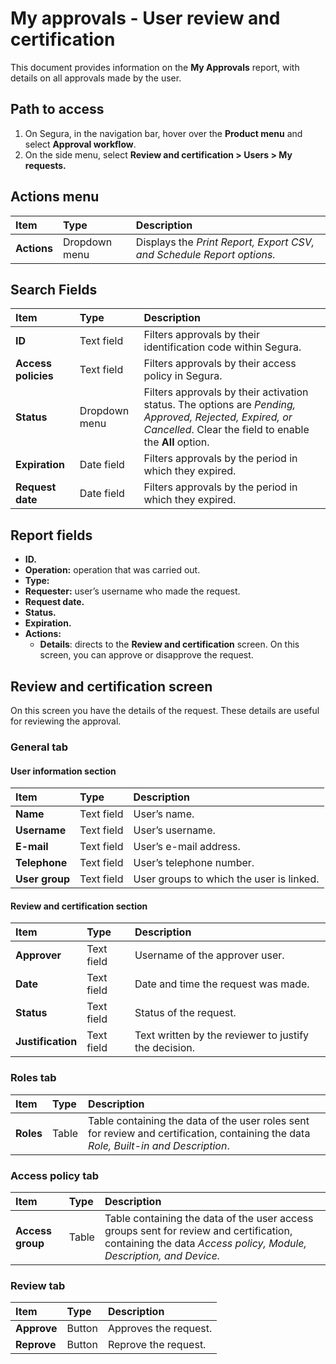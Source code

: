 # My approvals - User review and certification

This document provides information on the **My Approvals** report, with details on all approvals made by the user.

## Path to access

1. On Segura, in the navigation bar, hover over the **Product menu** and select **Approval workflow**.  
2. On the side menu, select **Review and certification \> Users \> My requests.**

## Actions menu

| Item | Type | Description |
| :---- | :---- | :---- |
| **Actions** | Dropdown menu | Displays the *Print Report, Export CSV, and Schedule Report options.* |

## Search Fields

| Item | Type | Description |
| :---- | :---- | :---- |
| **ID** | Text field | Filters approvals by their identification code within Segura. |
| **Access policies** | Text field | Filters approvals by their access policy in Segura. |
| **Status** | Dropdown menu | Filters approvals by their activation status. The options are *Pending, Approved, Rejected, Expired, or Cancelled*. Clear the field to enable the **All** option. |
| **Expiration** | Date field | Filters approvals by the period in which they expired. |
| **Request date** | Date field | Filters approvals by the period in which they expired. |

## Report fields

* **ID.**  
* **Operation:** operation that was carried out.  
* **Type:**  
* **Requester:** user’s username who made the request.  
* **Request date.**  
* **Status.**  
* **Expiration.**  
* **Actions:**  
  * **Details**: directs to the **Review and certification** screen. On this screen, you can approve or disapprove the request.

## Review and certification screen

On this screen you have the details of the request. These details are useful for reviewing the approval.

### General tab

#### User information section

| Item | Type | Description |
| :---- | :---- | :---- |
| **Name** | Text field | User’s name. |
| **Username** | Text field | User’s username. |
| **E-mail** | Text field | User’s e-mail address. |
| **Telephone** | Text field | User’s telephone number. |
| **User group** | Text field | User groups to which the user is linked. |

#### Review and certification section

| Item | Type | Description |
| :---- | :---- | :---- |
| **Approver** | Text field | Username of the approver user. |
| **Date** | Text field | Date and time the request was made. |
| **Status** | Text field | Status of the request. |
| **Justification** | Text field | Text written by the reviewer to justify the decision. |

### Roles tab

| Item | Type | Description |
| :---- | :---- | :---- |
| **Roles** | Table | Table containing the data of the user roles sent for review and certification, containing the data *Role, Built-in and Description*. |

### Access policy tab

| Item | Type | Description |
| :---- | :---- | :---- |
| **Access group** | Table | Table containing the data of the user access groups sent for review and certification, containing the data *Access policy, Module, Description, and Device.* |

### Review tab

| Item | Type | Description |
| :---- | :---- | :---- |
| **Approve** | Button | Approves the request. |
| **Reprove** | Button | Reprove the request. |
